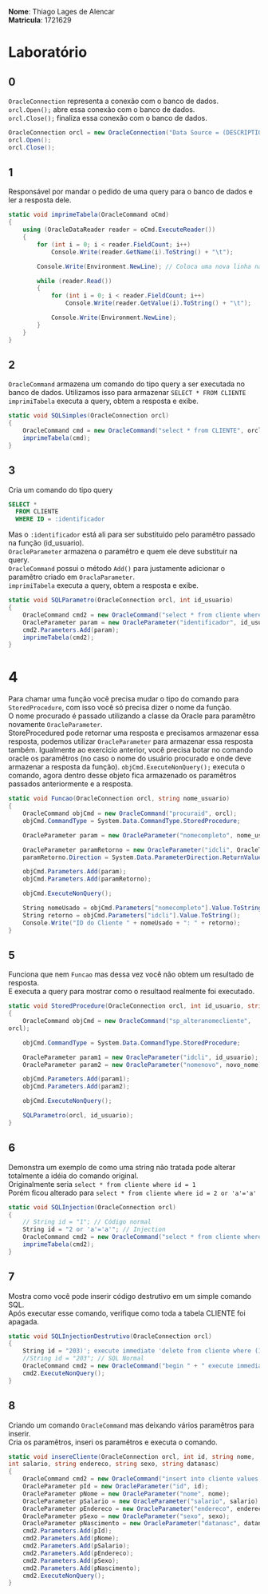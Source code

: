 **Nome**: Thiago Lages de Alencar  
**Matricula**: 1721629

# Laboratório

## 0
`OracleConnection` representa a conexão com o banco de dados.  
`orcl.Open();` abre essa conexão com o banco de dados.  
`orcl.Close();` finaliza essa conexão com o banco de dados.  

```C#
OracleConnection orcl = new OracleConnection("Data Source = (DESCRIPTION = (ADDRESS_LIST = " + "(ADDRESS=(PROTOCOL=TCP)(HOST=139.82.3.27)(PORT=1521)))(CONNECT_DATA=(SERVER=DEDICATED)(SID = orcl))); " + " User Id = C##1721629; Password = 1721629");
orcl.Open();
orcl.Close();
```

## 1
Responsável por mandar o pedido de uma query para o banco de dados e ler a resposta dele.  

```C#
static void imprimeTabela(OracleCommand oCmd)
{
    using (OracleDataReader reader = oCmd.ExecuteReader())
    {
        for (int i = 0; i < reader.FieldCount; i++)
            Console.Write(reader.GetName(i).ToString() + "\t");

        Console.Write(Environment.NewLine); // Coloca uma nova linha na tela

        while (reader.Read())
        {
            for (int i = 0; i < reader.FieldCount; i++)
                Console.Write(reader.GetValue(i).ToString() + "\t");

            Console.Write(Environment.NewLine);
        }
    }
}
```

## 2
`OracleCommand` armazena um comando do tipo query a ser executada no banco de dados. Utilizamos isso para armazenar `SELECT * FROM CLIENTE`   
`imprimiTabela` executa a query, obtem a resposta e exibe.  

```C#
static void SQLSimples(OracleConnection orcl)
{
    OracleCommand cmd = new OracleCommand("select * from CLIENTE", orcl);
    imprimeTabela(cmd);
}
```

## 3
Cria um comando do tipo query

```SQL
SELECT *
  FROM CLIENTE
  WHERE ID = :identificador
```

Mas o `:identificador` está ali para ser substituido pelo paramêtro passado na função (id_usuario).  
`OracleParameter` armazena o paramêtro e quem ele deve substituir na query.  
`OracleCommand` possui o método `Add()` para justamente adicionar o paramêtro criado em `OraclaParameter`.  
`imprimiTabela` executa a query, obtem a resposta e exibe.  

```C#
static void SQLParametro(OracleConnection orcl, int id_usuario)
{
    OracleCommand cmd2 = new OracleCommand("select * from cliente where id =:identificador", orcl);
    OracleParameter param = new OracleParameter("identificador", id_usuario);
    cmd2.Parameters.Add(param);
    imprimeTabela(cmd2);
}
```

# 4
Para chamar uma função você precisa mudar o tipo do comando para `StoredProcedure`, com isso você só precisa dizer o nome da função.  
O nome procurado é passado utilizando a classe da Oracle para paramêtro novamente `OracleParameter`.  
StoreProcedured pode retornar uma resposta e precisamos armazenar essa resposta, podemos utilizar `OracleParameter` para armazenar essa resposta também.
Igualmente ao exercicio anterior, você precisa botar no comando oracle os paramêtros (no caso o nome do usuário procurado e onde deve armazenar a resposta da função).
`objCmd.ExecuteNonQuery();` executa o comando, agora dentro desse objeto fica armazenado os paramêtros passados anteriormente e a resposta.  

```C#
static void Funcao(OracleConnection orcl, string nome_usuario)
{
    OracleCommand objCmd = new OracleCommand("procuraid", orcl);
    objCmd.CommandType = System.Data.CommandType.StoredProcedure;

    OracleParameter param = new OracleParameter("nomecompleto", nome_usuario);

    OracleParameter paramRetorno = new OracleParameter("idcli", OracleType.Int32);
    paramRetorno.Direction = System.Data.ParameterDirection.ReturnValue;

    objCmd.Parameters.Add(param);
    objCmd.Parameters.Add(paramRetorno);

    objCmd.ExecuteNonQuery();

    String nomeUsado = objCmd.Parameters["nomecompleto"].Value.ToString();
    String retorno = objCmd.Parameters["idcli"].Value.ToString();
    Console.Write("ID do Cliente " + nomeUsado + ": " + retorno);
}
```

## 5
Funciona que nem `Funcao` mas dessa vez você não obtem um resultado de resposta.  
E executa a query para mostrar como o resultaod realmente foi executado.  

```C#
static void StoredProcedure(OracleConnection orcl, int id_usuario, string novo_nome)
{
    OracleCommand objCmd = new OracleCommand("sp_alteranomecliente",
orcl);

    objCmd.CommandType = System.Data.CommandType.StoredProcedure;

    OracleParameter param1 = new OracleParameter("idcli", id_usuario);
    OracleParameter param2 = new OracleParameter("nomenovo", novo_nome);

    objCmd.Parameters.Add(param1);
    objCmd.Parameters.Add(param2);

    objCmd.ExecuteNonQuery();

    SQLParametro(orcl, id_usuario);
}
```

## 6
Demonstra um exemplo de como uma string não tratada pode alterar totalmente a idéia do comando original.  
Originalmente seria `select * from cliente where id = 1`  
Porém ficou alterado para `select * from cliente where id = 2 or 'a'='a'`  

```C#
static void SQLInjection(OracleConnection orcl)
{
    // String id = "1"; // Código normal
    String id = "2 or 'a'='a'"; // Injection
    OracleCommand cmd2 = new OracleCommand("select * from cliente where id = " + id, orcl);
    imprimeTabela(cmd2);
}
```

## 7
Mostra como você pode inserir código destrutivo em um simple comando SQL.  
Após executar esse comando, verifique como toda a tabela CLIENTE foi apagada.   

```C#
static void SQLInjectionDestrutivo(OracleConnection orcl)
{
    String id = "203)'; execute immediate 'delete from cliente where (1 = 1"; // Injection
    //String id = "203"; // SQL Normal
    OracleCommand cmd2 = new OracleCommand("begin " + " execute immediate 'insert into cliente (id) values (" + id + ")'; " + " end; ", orcl);
    cmd2.ExecuteNonQuery();
}
```

## 8
Criando um comando `OracleCommand` mas deixando vários paramêtros para inserir.  
Cria os paramêtros, inseri os paramêtros e executa o comando.  

```C#
static void insereCliente(OracleConnection orcl, int id, string nome,
int salario, string endereco, string sexo, string datanasc)
{
    OracleCommand cmd2 = new OracleCommand("insert into cliente values (:id,:nome,:salario,:endereco, :sexo" + ",TO_DATE(:datanasc, 'dd/mm/yyyy'))", orcl);
    OracleParameter pId = new OracleParameter("id", id);
    OracleParameter pNome = new OracleParameter("nome", nome);
    OracleParameter pSalario = new OracleParameter("salario", salario);
    OracleParameter pEndereco = new OracleParameter("endereco", endereco);
    OracleParameter pSexo = new OracleParameter("sexo", sexo);
    OracleParameter pNascimento = new OracleParameter("datanasc", datanasc);
    cmd2.Parameters.Add(pId);
    cmd2.Parameters.Add(pNome);
    cmd2.Parameters.Add(pSalario);
    cmd2.Parameters.Add(pEndereco);
    cmd2.Parameters.Add(pSexo);
    cmd2.Parameters.Add(pNascimento);
    cmd2.ExecuteNonQuery();
}
```
